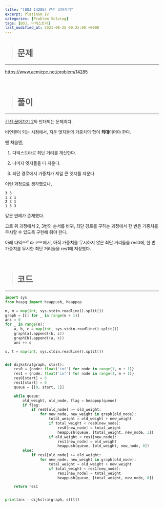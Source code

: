 ```yaml
---
title: "[BOJ 14285] 간선 끊어가기"
excerpt: Platinum IV
categories: [Problem Solving]
tags: [BOJ, 다익스트라]
last_modified_at: 2021-08-25 00:25:00 +0900
---
```


> # 문제
---

[<u>https://www.acmicpc.net/problem/14285</u>](https://www.acmicpc.net/problem/14285)

<br>

> # 풀이
---

[간선 끊어가기 2](https://cael0.github.io/problem%20solving/BOJ14286/)와 반대되는 문제이다.

비연결이 되는 시점에서, 지운 엣지들의 가중치의 합이 **최대**이어야 한다.

맨 처음엔,

1. 다익스트라로 최단 거리를 계산한다.

2. 나머지 엣지들을 다 지운다.

3. 최단 경로에서 가중치가 제일 큰 엣지를 지운다.

이런 과정으로 생각했으나,

```
3 3
1 2 1
2 3 1
1 3 3
```
같은 반례가 존재했다.

고로 위 과정에서 2, 3번의 순서를 바꿔, 최단 경로를 구하는 과정에서 한 번은 가중치를 무시할 수 있도록 구현해 줘야 한다.

아래 다익스트라 코드에서, 아직 가중치를 무시하지 않은 최단 거리들을 res0에, 한 번 가중치를 무시한 최단 거리들을 res1에 저장했다.

<br>

> # 코드
---

```python
import sys
from heapq import heappush, heappop

n, m = map(int, sys.stdin.readline().split())
graph = [[] for _ in range(n + 1)]
ans = 0
for _ in range(m):
    a, b, c = map(int, sys.stdin.readline().split())
    graph[a].append((b, c))
    graph[b].append((a, c))
    ans += c

s, t = map(int, sys.stdin.readline().split())


def dijkstra(graph, start):
    res0 = {node: float('inf') for node in range(1, n + 1)}
    res1 = {node: float('inf') for node in range(1, n + 1)}
    res0[start] = 0
    res1[start] = 0
    queue = [[0, start, 1]]

    while queue:
        old_weight, old_node, flag = heappop(queue)
        if flag:
            if res0[old_node] >= old_weight:
                for new_node, new_weight in graph[old_node]:
                    total_weight = old_weight + new_weight
                    if total_weight < res0[new_node]:
                        res0[new_node] = total_weight
                        heappush(queue, [total_weight, new_node, 1])
                    if old_weight < res1[new_node]:
                        res1[new_node] = old_weight
                        heappush(queue, [old_weight, new_node, 0])
        else:
            if res1[old_node] >= old_weight:
                for new_node, new_weight in graph[old_node]:
                    total_weight = old_weight + new_weight
                    if total_weight < res1[new_node]:
                        res1[new_node] = total_weight
                        heappush(queue, [total_weight, new_node, 0])

    return res1


print(ans - dijkstra(graph, s)[t])
```